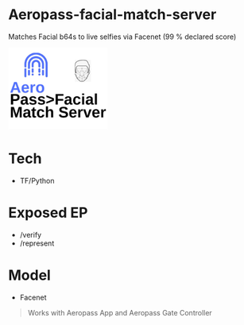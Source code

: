 # Aeropass-facial-match-server
Matches Facial b64s to live selfies via Facenet (99 % declared score)

<img src="aeropassfacialmatchserver.png" width="200">

# Tech
-  TF/Python

  
# Exposed EP
- /verify
- /represent

# Model 
- Facenet 



> Works with Aeropass App and Aeropass Gate Controller
  
